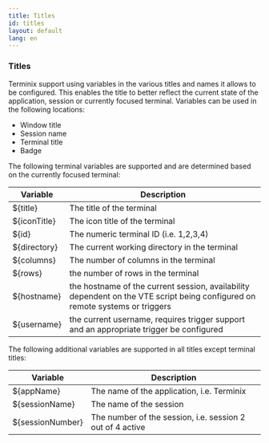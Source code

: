 ```yaml
---
title: Titles
id: titles
layout: default
lang: en
---
```

### Titles

Terminix support using variables in the various titles and names it allows to be configured. This enables the title to better reflect the current state of the application, session or currently focused terminal. Variables can be used in the following locations:

* Window title
* Session name
* Terminal title
* Badge

The following terminal variables are supported and are determined based on the currently focused terminal:

Variable | Description
-------|------------
${title} | The title of the terminal
${iconTitle} | The icon title of the terminal
${id} | The numeric terminal ID (i.e. 1,2,3,4)
${directory} | The current working directory in the terminal
${columns} | The number of columns in the terminal
${rows} | the number of rows in the terminal
${hostname} | the hostname of the current session, availability dependent on the VTE script being configured on remote systems or triggers
${username} | the current username, requires trigger support and an appropriate trigger be configured

The following additional variables are supported in all titles except terminal titles:

Variable | Description
-------|------------
${appName} | The name of the application, i.e. Terminix
${sessionName} | The name of the session
${sessionNumber} | The number of the session, i.e. session 2 out of 4 active